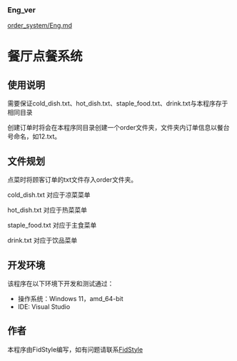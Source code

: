 ### Eng_ver
[order_system/Eng.md](https://github.com/FidStyle/order_system/blob/main/Eng.md)
# 餐厅点餐系统

## 使用说明

需要保证cold_dish.txt、hot_dish.txt、staple_food.txt、drink.txt与本程序存于相同目录

创建订单时将会在本程序同目录创建一个order文件夹，文件夹内订单信息以餐台号命名，如12.txt。


## 文件规划

点菜时将顾客订单的txt文件存入order文件夹。

cold_dish.txt 对应于凉菜菜单

hot_dish.txt 对应于热菜菜单

staple_food.txt 对应于主食菜单

drink.txt 对应于饮品菜单


## 开发环境

该程序在以下环境下开发和测试通过：

- 操作系统：Windows 11，amd_64-bit
- IDE: Visual Studio

## 作者

本程序由FidStyle编写，如有问题请联系[FidStyle](https://github.com/FidStyle)


